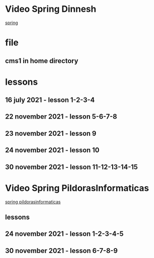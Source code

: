 # Video Spring Dinnesh

[spring](https://www.youtube.com/watch?v=aZlGNXtGbr8&list=PLK0V_H0fCvPgityADYcP_IbdNeqp3zCXr)

# file

## cms1 in home directory

# lessons

## 16 july 2021 - lesson 1-2-3-4

## 22 november 2021 - lesson 5-6-7-8

## 23 november 2021 - lesson 9

## 24 november 2021 - lesson 10

## 30 november 2021 - lesson 11-12-13-14-15

# Video Spring PildorasInformaticas

[spring pildorasinformaticas](https://www.youtube.com/watch?v=kFIvslQQZ9k&list=PLU8oAlHdN5Blq85GIxtKjIXdfHPksV_Hm&index=1)

## lessons

## 24 november 2021 - lesson 1-2-3-4-5

## 30 november 2021 - lesson 6-7-8-9




